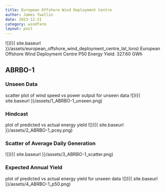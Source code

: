 ```yaml
---
title: European Offshore Wind Deployment Centre
author: James Twallin
date: 2023-12-21
category: windfarm
layout: post
---
```

![]({{ site.baseurl }}/assets/european_offshore_wind_deployment_centre_lat_lons)
European Offshore Wind Deployment Centre P50 Energy Yield: 327.60 GWh

ABRBO-1
-------------
### Unseen Data 
scatter plot of wind speed vs power output for unseen data
![]({{ site.baseurl }}/assets/1_ABRBO-1_unseen.png)
### Hindcast 
plot of predicted vs actual energy yield
![]({{ site.baseurl }}/assets/2_ABRBO-1_pcey.png)
### Scatter of Average Daily Generation 

![]({{ site.baseurl }}/assets/3_ABRBO-1_scatter.png)
### Expected Annual Yield 
plot of predicted vs actual energy yield for unseen data
![]({{ site.baseurl }}/assets/4_ABRBO-1_p50.png)

